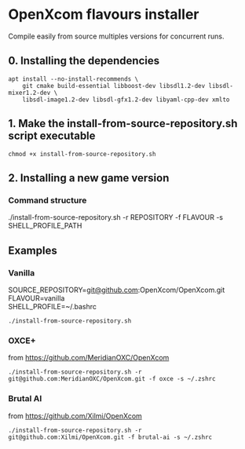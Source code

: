 # OpenXcom flavours installer

Compile easily from source multiples versions for concurrent runs.

## 0. Installing the dependencies

```shell
apt install --no-install-recommends \
    git cmake build-essential libboost-dev libsdl1.2-dev libsdl-mixer1.2-dev \
    libsdl-image1.2-dev libsdl-gfx1.2-dev libyaml-cpp-dev xmlto
```

## 1. Make the install-from-source-repository.sh script executable
```shell
chmod +x install-from-source-repository.sh
```

## 2. Installing a new game version
### Command structure
./install-from-source-repository.sh -r REPOSITORY -f FLAVOUR -s SHELL_PROFILE_PATH

## Examples
### Vanilla
SOURCE_REPOSITORY=git@github.com:OpenXcom/OpenXcom.git  
FLAVOUR=vanilla  
SHELL_PROFILE=~/.bashrc  

```shell
./install-from-source-repository.sh
```

### OXCE+
from https://github.com/MeridianOXC/OpenXcom

```shell
./install-from-source-repository.sh -r git@github.com:MeridianOXC/OpenXcom.git -f oxce -s ~/.zshrc 
```

### Brutal AI
from https://github.com/Xilmi/OpenXcom
```shell
./install-from-source-repository.sh -r git@github.com:Xilmi/OpenXcom.git -f brutal-ai -s ~/.zshrc 
```
